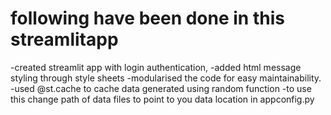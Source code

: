 # following have been done in this streamlitapp
-created streamlit app with login authentication, 
-added html message styling through style sheets
-modularised the code for easy maintainability.
-used @st.cache to cache data generated using random function
-to use this change path of data files to point to you data location in appconfig.py